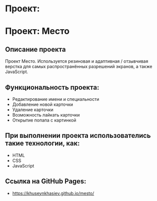 # Проект: 

# Проект: Место

## Описание проекта
Проект Место. Используется резиновая и адаптивная / отзывчивая верстка для самых распространённых разрешений экранов, а также JavaScript.
## Функциональность проекта:
* Редактирование имени и специальности
* Добавление новой карточки
* Удаление карточки
* Возможность лайкать карточки
* Открытие попапа с картинкой 
## При выполнении проекта использователись такие технологии, как:
* HTML
* CSS
* JavaScript

## Ссылка на GitHub Pages:
* https://khuseynkhasiev.github.io/mesto/